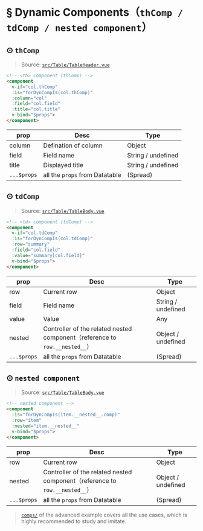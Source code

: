 # § Dynamic Components（`thComp / tdComp / nested component`）

## ⊙ `thComp`

> Source: [`src/Table/TableHeader.vue`](https://github.com/vhs1092/utraq-datatable/blob/master/src/Table/TableHeader.vue)

```html
<!-- <th> component (thComp) -->
<component
  v-if="col.thComp"
  :is="forDynCompIs(col.thComp)"
  :column="col"
  :field="col.field"
  :title="col.title"
  v-bind="$props">
</component>
```

| prop | Desc | Type |
|---|---|---|
| column | Defination of column | Object |
| field | Field name | String / undefined |
| title | Displayed title | String / undefined |
| `...$props` | all the `props` from Datatable | (Spread) |

## ⊙ `tdComp`

> Source: [`src/Table/TableBody.vue`](https://github.com/vhs1092/utraq-datatable/blob/master/src/Table/TableBody.vue)

```html
<!-- <td> component (tdComp) -->
<component
  v-if="col.tdComp"
  :is="forDynCompIs(col.tdComp)"
  :row="summary"
  :field="col.field"
  :value="summary[col.field]"
  v-bind="$props">
</component>
```

| prop | Desc | Type |
|---|---|---|
| row | Current row | Object |
| field | Field name | String / undefined |
| value | Value | Any |
| nested | Controller of the related nested component（reference to `row.__nested__`） | Object / undefined |
| `...$props` | all the `props` from Datatable | (Spread) |

## ⊙ `nested component`

> Source: [`src/Table/TableBody.vue`](https://github.com/vhs1092/utraq-datatable/blob/master/src/Table/TableBody.vue)

```html
<!-- nested component -->
<component
  :is="forDynCompIs(item.__nested__.comp)"
  :row="item"
  :nested="item.__nested__"
  v-bind="$props">
</component>
```

| prop | Desc | Type |
|---|---|---|
| row | Current row | Object |
| nested | Controller of the related nested component（reference to `row.__nested__`） | Object / undefined |
| `...$props` | all the `props` from Datatable | (Spread) |

> [`comps/`](https://github.com/vhs1092/utraq-datatable/blob/master/examples/src/Advanced/comps) of the advanced example covers all the use cases, which is highly recommended to study and imitate.
